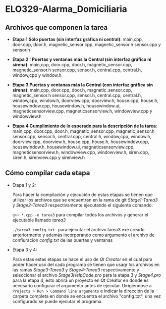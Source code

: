 # ELO329-Alarma_Domiciliaria
## Archivos que componen la tarea

* **Etapa 1 Sólo puertas (sin interfaz gráfica ni central)**: 
main,cpp, door.cpp, door.h, magnetic_sensor.cpp, magnetic_sensor.h sensor.cpp y sensor.h 

* **Etapa 2 : Puertas y ventanas más la Central (sin interfaz gráfica ni sirena)**: 
main,cpp, door.cpp, door.h, magnetic_sensor.cpp, magnetic_sensor.h sensor.cpp, sensor.h, central.cpp, central.h, window,cpp y window.h

* **Etapa 3 Puertas y ventanas más la Central (con interfaz gráfica sin sirena)**: 
main,cpp, door.cpp, door.h, magnetic_sensor.cpp, magnetic_sensor.h sensor.cpp, sensor.h, central.cpp, central.h, window,cpp, window.h, doorview.cpp, doorview.h, house.cpp, house.h, housewindow.cpp, housewindow.h, housewindow.ui, magneticsensorview.cpp, magneticsensorview.h, windowview.cpp y windowview.h

* **Etapa 4 Cumplimiento de lo esperado para la descripción de la tarea**: 
main,cpp, door.cpp, door.h, magnetic_sensor.cpp, magnetic_sensor.h sensor.cpp, sensor.h, central.cpp, central.h, window,cpp, window.h, doorview.cpp, doorview.h, house.cpp, house.h, housewindow.cpp, housewindow.h, housewindow.ui, magneticsensorview.cpp, magneticsensorview.h, windowview.cpp, windowview.h, siren.cpp, siren.h, sirenview.cpp y sirenview.h

## Cómo compilar cada etapa

*  Etapa 1 y 2:

    Para hacer la compilación y ejecución de estas etapas se tienen que utilizar los archivos que se encuentran en la rama de git *Stage1-Tarea3* y *Stage2-Tarea3* respectivamente ejecutando el siguiente comando:

    ` g++ *.cpp -o tarea3 ` para compilar todos los archivos y generar el ejecutable llamado *tarea3*

    ` ./tarea3 config.txt  ` para ejecutar el archivo tarea3.exe creado anteriormente y además incorporando como argumento el archivo de confiuracion *config.txt* de las puertas y ventanas

* Etapa 3 y 4:

    Para estas estas etapas se hace el uso de *Qt Creator* en el cual para poder hacer uso del cada programa se tienen que usaqr los archivos en las ramas *Stage3-Tarea3* y *Stage4-Tarea3* respectivamente y seleccionar el archivo *Stage3HelpCode.pro* para la etapa 3 y *Stage4.pro* para la etapa 4, esto abrirá un proyecto en Qt Creator en donde es necesario configurar el argumento antes de ejecutar. Dirigiendose a `Projects > Run > Command line arguments` e indicar la dirección de la carpeta completa en donde se encuentra el archivo "config.txt", una vez configurado se puede ejecutar el programa. 
